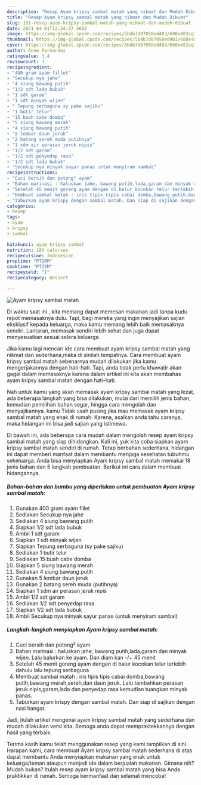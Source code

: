 ```yaml
---
description: "Resep Ayam kripsy sambal matah yang nikmat dan Mudah Dibuat"
title: "Resep Ayam kripsy sambal matah yang nikmat dan Mudah Dibuat"
slug: 191-resep-ayam-kripsy-sambal-matah-yang-nikmat-dan-mudah-dibuat
date: 2021-04-01T12:34:37.469Z
image: https://img-global.cpcdn.com/recipes/5b4b7d07058ed483/680x482cq70/ayam-kripsy-sambal-matah-foto-resep-utama.jpg
thumbnail: https://img-global.cpcdn.com/recipes/5b4b7d07058ed483/680x482cq70/ayam-kripsy-sambal-matah-foto-resep-utama.jpg
cover: https://img-global.cpcdn.com/recipes/5b4b7d07058ed483/680x482cq70/ayam-kripsy-sambal-matah-foto-resep-utama.jpg
author: Anne Fernandez
ratingvalue: 3.4
reviewcount: 3
recipeingredient:
- "400 gram ayam fillet"
- "Secukup nya jahe"
- "4 siung bawang putih"
- "1/2 sdt lada bubuk"
- "1 sdt garam"
- "1 sdt minyak wijen"
- " Tepung serbaguna sy pake sajiku"
- "1 butir telur"
- "15 buah cabe domba"
- "5 siung bawang merah"
- "4 siung bawang putih"
- "5 lembar daun jeruk"
- "2 batang sereh muda putihnya"
- "1 sdm air perasan jeruk nipis"
- "1/2 sdt garam"
- "1/2 sdt penyedap rasa"
- "1/2 sdt lada bubuk"
- "Secukup nya minyak sayur panas untuk menyiram sambal"
recipeinstructions:
- "Cuci bersih dan potong² ayam"
- "Bahan marinasi : haluskan jahe, bawang putih,lada,garam dan minyak wijen. Lalu balurkan ke ayam. Dan diam kan -/+ 45 menit"
- "Setelah 45 menit goreng ayam dengan di balur kocokan telur terlebih dahulu lalu tepung serbaguna"
- "Membuat sambal matah : iris tipis tipis cabai domba,bawang putih,bawang merah,sereh,dan daun jeruk. Lalu tambahkan perasan jeruk nipis,garam,lada dan penyedap rasa kemudian tuangkan minyak panas."
- "Taburkan ayam krispy dengan sambal matah. Dan siap di sajikan dengan nasi hangat."
categories:
- Resep
tags:
- ayam
- kripsy
- sambal

katakunci: ayam kripsy sambal 
nutrition: 184 calories
recipecuisine: Indonesian
preptime: "PT16M"
cooktime: "PT35M"
recipeyield: "1"
recipecategory: Dessert

---
```



![Ayam kripsy sambal matah](https://img-global.cpcdn.com/recipes/5b4b7d07058ed483/680x482cq70/ayam-kripsy-sambal-matah-foto-resep-utama.jpg)

Di waktu  saat ini , kita memang dapat memesan makanan jadi tanpa kudu repot memasaknya dulu. Tapi, bagi mereka yang ingin menyajikan sajian eksklusif kepada keluarga, maka kamu memang lebih baik memasaknya sendiri. Lantaran, memasak sendiri lebih sehat dan juga dapat menyesuaikan sesuai selera keluarga.

Jika kamu lagi mencari ide cara membuat ayam kripsy sambal matah yang nikmat dan sederhana,maka di sinilah tempatnya. Cara membuat ayam kripsy sambal matah  sebenarnya mudah dilakukan jika kamu mengerjakannya dengan hati-hati. Tapi, anda tidak perlu khawatir akan gagal dalam memasaknya 
karena dalam artikel ini kita akan membahas ayam kripsy sambal matah dengan hati-hati.  



Nah untuk kamu yang akan memasak ayam kripsy sambal matah yang lezat, ada beberapa langkah yang bisa dilakukan, mulai dari memilih jenis bahan, kemudian pemilihan bahan segar, hingga cara mengolah dan menyajikannya. kamu Tidak usah pusing jika mau memasak ayam kripsy sambal matah yang enak di rumah. Karena, asalkan anda  tahu caranya, maka hidangan ini bisa jadi sajian yang istimewa.

Di bawah ini, ada beberapa cara mudah dalam mengolah resep ayam kripsy sambal matah yang siap dihidangkan. Kali ini, yuk kita coba siapkan ayam kripsy sambal matah sendiri di rumah. Tetap berbahan sederhana, hidangan ini dapat memberi manfaat dalam membantu menjaga kesehatan tubuhmu sekeluarga. Anda bisa menyiapkan Ayam kripsy sambal matah memakai 18 jenis bahan dan 5 langkah pembuatan. Berikut ini cara dalam membuat hidangannya.

<!--inarticleads1-->

##### Bahan-bahan dan bumbu yang diperlukan untuk pembuatan Ayam kripsy sambal matah:

1. Gunakan 400 gram ayam fillet
1. Sediakan Secukup nya jahe
1. Sediakan 4 siung bawang putih
1. Siapkan 1/2 sdt lada bubuk
1. Ambil 1 sdt garam
1. Siapkan 1 sdt minyak wijen
1. Siapkan  Tepung serbaguna (sy pake sajiku)
1. Sediakan 1 butir telur
1. Sediakan 15 buah cabe domba
1. Siapkan 5 siung bawang merah
1. Sediakan 4 siung bawang putih
1. Gunakan 5 lembar daun jeruk
1. Gunakan 2 batang sereh muda (putihnya)
1. Siapkan 1 sdm air perasan jeruk nipis
1. Ambil 1/2 sdt garam
1. Sediakan 1/2 sdt penyedap rasa
1. Siapkan 1/2 sdt lada bubuk
1. Ambil Secukup nya minyak sayur panas (untuk menyiram sambal)




<!--inarticleads2-->

##### Langkah-langkah menyiapkan Ayam kripsy sambal matah:

1. Cuci bersih dan potong² ayam
1. Bahan marinasi : haluskan jahe, bawang putih,lada,garam dan minyak wijen. Lalu balurkan ke ayam. Dan diam kan -/+ 45 menit
1. Setelah 45 menit goreng ayam dengan di balur kocokan telur terlebih dahulu lalu tepung serbaguna
1. Membuat sambal matah : iris tipis tipis cabai domba,bawang putih,bawang merah,sereh,dan daun jeruk. Lalu tambahkan perasan jeruk nipis,garam,lada dan penyedap rasa kemudian tuangkan minyak panas.
1. Taburkan ayam krispy dengan sambal matah. Dan siap di sajikan dengan nasi hangat.




Jadi, itulah artikel mengenai  ayam kripsy sambal matah  yang sederhana dan mudah dilakukan versi kita. Semoga anda dapat mempraktekkannya dengan hasil yang terbaik. 

Terima kasih kamu telah menggunakan resep yang kami tampilkan di sini. Harapan kami, cara membuat  Ayam kripsy sambal matah sederhana di atas dapat membantu Anda menyiapkan makanan yang enak untuk keluarga/teman ataupun menjadi ide dalam berjualan makanan. Gimana nih? Mudah bukan? Itulah resep ayam kripsy sambal matah yang bisa Anda praktikkan di rumah. Semoga bermanfaat dan selamat mencoba!


